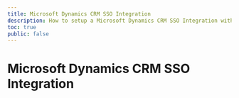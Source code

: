 ```yaml
---
title: Microsoft Dynamics CRM SSO Integration
description: How to setup a Microsoft Dynamics CRM SSO Integration with Auth0.
toc: true
public: false
---
```


# Microsoft Dynamics CRM SSO Integration

<!---
1. Create a New Integration
2. Configure Integration Settings
3. Configure Service/Provider
--->

